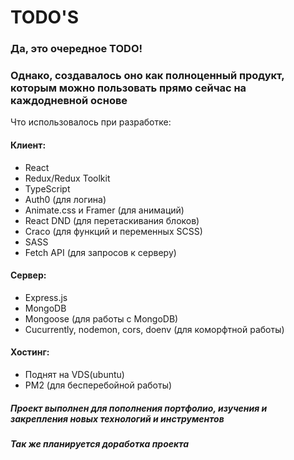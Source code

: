 # TODO'S
### Да, это очередное TODO!
### Однако, создавалось оно как полноценный продукт, которым можно пользовать прямо сейчас на каждодневной основе
Что использовалось при разработке: 
#### Клиент:
- React
- Redux/Redux Toolkit
- TypeScript
- Auth0 (для логина)
- Animate.css и Framer (для анимаций)
- React DND (для перетаскивания блоков)
- Craco (для функций и переменных SCSS)
- SASS
- Fetch API (для запросов к серверу)  
#### Сервер:
- Express.js
- MongoDB
- Mongoose (для работы с MongoDB)
- Cucurrently, nodemon, cors, doenv (для коморфтной работы)

#### Хостинг:
- Поднят на VDS(ubuntu)
- PM2 (для бесперебойной работы)

##### Проект выполнен для пополнения портфолио, изучения и закрепления новых технологий и инструментов
##### Так же планируется доработка проекта 
